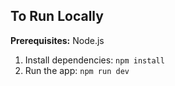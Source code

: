 ## To Run Locally

**Prerequisites:**  Node.js


1. Install dependencies:
   `npm install`
2. Run the app:
   `npm run dev`
